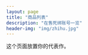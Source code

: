 ```yaml
---
layout: page
title: "商品列表"
description: "在售死绑账号一览"
header-img: "img/zhihu.jpg"
---
```


这个页面放置你的代表作。






